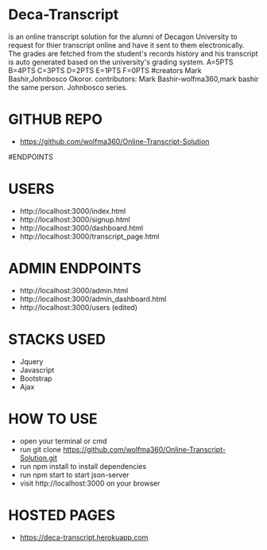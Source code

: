 # Deca-Transcript
is an online transcript solution for the alumni of Decagon University to request for thier transcript online and have it sent to them electronically. The grades are fetched from the student's records history and his transcript is auto generated based on the university's grading system. A=5PTS B=4PTS C=3PTS D=2PTS E=1PTS F=0PTS
#creators Mark Bashir,Johnbosco Okoror.
contributors:
Mark Bashir-wolfma360,mark bashir the same person.
Johnbosco series.


# GITHUB REPO
- https://github.com/wolfma360/Online-Transcript-Solution


#ENDPOINTS

# USERS

- http://localhost:3000/index.html
- http://localhost:3000/signup.html
- http://localhost:3000/dashboard.html
- http://localhost:3000/transcript_page.html

# ADMIN ENDPOINTS
- http://localhost:3000/admin.html
- http://localhost:3000/admin_dashboard.html
- http://localhost:3000/users (edited) 

# STACKS USED

- Jquery
- Javascript
- Bootstrap
- Ajax

# HOW TO USE

- open your terminal or cmd
- run git clone https://github.com/wolfma360/Online-Transcript-Solution.git
- run npm install to install dependencies
- run npm start to start json-server
- visit http://localhost:3000 on your browser

# HOSTED PAGES
- https://deca-transcript.herokuapp.com
